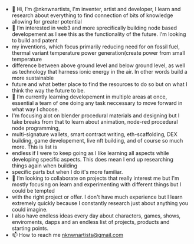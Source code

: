 - 👋 Hi, I’m @nknwnartists, I'm inventer, artist and developer, I learn and research about everything to find connection of bits of knowledge allowing for greater potential  
- 👀 I’m interested in web3 and more sprecifically building node based developement as I see this as the functionality of the future. I'm looking to build and patent 
- my inventions, which focus primarily reducing need for on fossil fuel, thermal variant temperature power generation(create power from small temperature
- difference between above ground level and below ground level, as well as technology that harness ionic energy in the air. In other words build a more sustainable
- future and what better place to find the resources to do so but on what I think the way the future to be.
- 🌱 I’m currently learning developement in multiple areas at once, essential a team of one doing any task neccessary to move forward in what way I choose.
- I'm focusing alot on blender procedural materials and designing but I take breaks from that to learn about animation, node-red procedural node programming, 
- multi-signature wallets, smart contract writing, eth-scaffolding, DEX building, game developement, live nft building, and of course so much more. This is list is 
- endless if I were to keep going as I like learning all aspects while developing specific aspects. This does mean I end up researching things again when building 
- specific parts but when I do it's more familiar.
- 💞️ I’m looking to collaborate on projects that really interest me but I'm mostly focusing on learn and experimenting with different things but I could be tempted
- with the right project or offer. I don't have much experience but I learn extremely quickly because I constantly research just about anything you could imagine.
- I also have endless ideas every day about characters, games, shows, enviroments, dapps and an endless list of projects, products and starting points. 
- 📫 How to reach me nknwnartists@gmail.com

<!---
nknwnartists/nknwnartists is a ✨ special ✨ repository because its `README.md` (this file) appears on your GitHub profile.
You can click the Preview link to take a look at your changes.
--->
